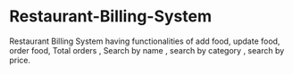 # Restaurant-Billing-System
Restaurant Billing System having functionalities of add food, update food, order food, Total orders , Search by name , search by category , search by price.
